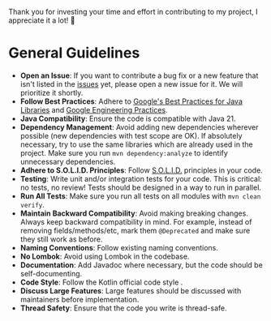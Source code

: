 Thank you for investing your time and effort in contributing to my project, I appreciate it a lot! 🤗

# General Guidelines

- **Open an Issue**: If you want to contribute a bug fix or a new feature that isn't listed in the [issues](https://github.com/kpavlov/awesome-kotlin-maven-template/issues) yet, please open a new issue for it. We will prioritize it shortly.
- **Follow Best Practices**: Adhere to [Google's Best Practices for Java Libraries](https://jlbp.dev/) and [Google Engineering Practices](https://google.github.io/eng-practices/).
- **Java Compatibility**: Ensure the code is compatible with Java 21.
- **Dependency Management**: Avoid adding new dependencies wherever possible (new dependencies with test scope are OK). If absolutely necessary, try to use the same libraries which are already used in the project. Make sure you run `mvn dependency:analyze` to identify unnecessary dependencies.
- **Adhere to S.O.L.I.D. Principles**: Follow [S.O.L.I.D.](https://en.wikipedia.org/wiki/SOLID) principles in your code.
- **Testing**: Write unit and/or integration tests for your code. This is critical: no tests, no review! Tests should be designed in a way to run in parallel.
- **Run All Tests**: Make sure you run all tests on all modules with `mvn clean verify`.
- **Maintain Backward Compatibility**: Avoid making breaking changes. Always keep backward compatibility in mind. For example, instead of removing fields/methods/etc, mark them `@Deprecated` and make sure they still work as before.
- **Naming Conventions**: Follow existing naming conventions.
- **No Lombok**: Avoid using Lombok in the codebase.
- **Documentation**: Add Javadoc where necessary, but the code should be self-documenting.
- **Code Style**: Follow the Kotlin official code style .
- **Discuss Large Features**: Large features should be discussed with maintainers before implementation.
- **Thread Safety**: Ensure that the code you write is thread-safe.
